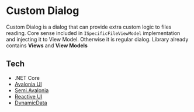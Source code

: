 # Custom Dialog
Custom Dialog is a dialog that can provide extra custom logic to files reading.
Core sense included in `ISpecificFileViewModel` implementation and injecting it to View Model. Otherwise it is regular dialog.
Library already contains **Views** and **View Models**
## Tech
- .NET Core
- [Avalonia UI](https://avaloniaui.net/)
- [Semi.Avalonia](https://github.com/irihitech/Semi.Avalonia)
- [Reactive UI](https://www.reactiveui.net/)
- [DynamicData](https://github.com/reactivemarbles/DynamicData)
